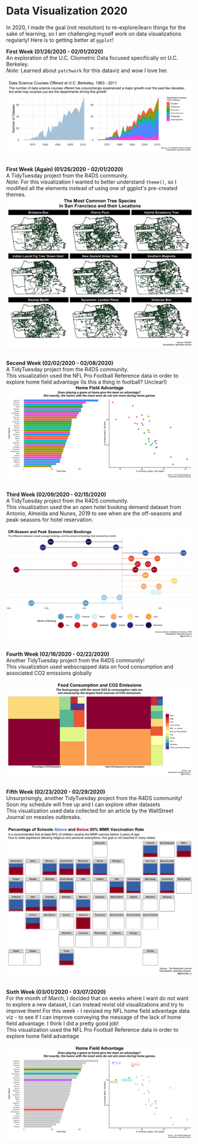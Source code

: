 # Data Visualization 2020
In 2020, I made the goal (not resolution) to re-explore/learn things for the sake of learning, so I am challenging myself work on data visualizations regularly! Here is to getting better at `ggplot`!

<b>First Week (01/26/2020 - 02/01/2020)</b><br>
An exploration of the U.C. Cliometric Data focused specifically on U.C. Berkeley.<br> 
<i>Note:</i> Learned about `patchwork` for this dataviz and wow I love her.</br>

![Berkeley Data Science](https://raw.githubusercontent.com/Ijeamakaanyene/data_visualizations/master/outputs/2020-01_berkeleycourses.png) </br></br>

<b> First Week (Again) (01/26/2020 - 02/01/2020)</b><br>
A TidyTuesday project from the R4DS community. </br>
<i>Note:</i> For this visualization I wanted to better understand `theme()`, so I modified all the elements instead of using one of ggplot's pre-created themes.</br>
![SF Trees](https://raw.githubusercontent.com/Ijeamakaanyene/data_visualizations/master/outputs/2020-02_sftrees.png) </br></br>

<b> Second Week (02/02/2020 - 02/08/2020)</b><br>
A TidyTuesday project from the R4DS community. </br>
This visualization used the NFL Pro Football Reference data in order to explore home field advantage (Is this a thing in football? Unclear!) </br>
![NFL Games](https://raw.githubusercontent.com/Ijeamakaanyene/data_visualizations/master/outputs/2020-03_nfl_stadiums.png)
</br></br>

<b> Third Week (02/09/2020 - 02/15/2020)</b><br>
A TidyTuesday project from the R4DS community. </br>
This visualization used the an open hotel booking demand dataset from Antonio, Almeida and Nunes, 2019 to see when are the off-seasons and peak-seasons for hotel reservation.</br></br>
![Hotel Bookings](https://raw.githubusercontent.com/Ijeamakaanyene/data_visualizations/master/outputs/2020-04_hotel_bookings.png)
</br></br>

<b> Fourth Week (02/16/2020 - 02/22/2020)</b><br>
Another TidyTuesday project from the R4DS community! </br>
This visualization used webscrapped data on food consumption and associated CO2 emissions globally</br></br>
![CO2 Emissions](https://raw.githubusercontent.com/Ijeamakaanyene/data_visualizations/master/outputs/2020-05_carbon_emissions.png)
</br></br>

<b> Fifth Week (02/23/2020 - 02/29/2020)</b><br>
Unsurprisingly, another TidyTuesday project from the R4DS community! Soon my schedule will free up and I can explore other datasets</br>
This visualization used data collected for an article by the WallStreet Journal on measles outbreaks.</br></br>
![Measles](https://raw.githubusercontent.com/Ijeamakaanyene/data_visualizations/master/outputs/2020-06_measles.png)
</br></br>


<b> Sixth Week (03/01/2020 - 03/07/2020)</b><br>
For the month of March, I decided that on weeks where I want do not want to explore a new dataset, I can instead revist old visualizations and try to improve them! For this week - I revisied my NFL home field advantage data viz - to see if I can improve conveying the message of the lack of home field advantage. I think I did a pretty good job!</br>
This visualization used the NFL Pro Football Reference data in order to explore home field advantage</br></br>
![NFL-redux](https://raw.githubusercontent.com/Ijeamakaanyene/data_visualizations/master/outputs/2020-07_nfl_stadiums_redux.png)
</br></br>



